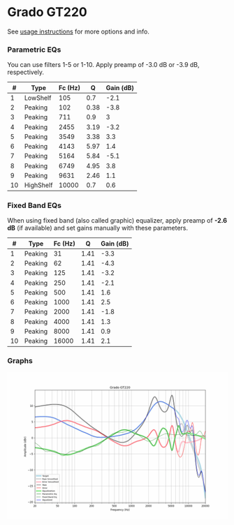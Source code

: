 # Grado GT220
See [usage instructions](https://github.com/jaakkopasanen/AutoEq#usage) for more options and info.

### Parametric EQs
You can use filters 1-5 or 1-10. Apply preamp of -3.0 dB or -3.9 dB, respectively.

|   # | Type      |   Fc (Hz) |    Q |   Gain (dB) |
|-----|-----------|-----------|------|-------------|
|   1 | LowShelf  |       105 | 0.7  |        -2.1 |
|   2 | Peaking   |       102 | 0.38 |        -3.8 |
|   3 | Peaking   |       711 | 0.9  |         3   |
|   4 | Peaking   |      2455 | 3.19 |        -3.2 |
|   5 | Peaking   |      3549 | 3.38 |         3.3 |
|   6 | Peaking   |      4143 | 5.97 |         1.4 |
|   7 | Peaking   |      5164 | 5.84 |        -5.1 |
|   8 | Peaking   |      6749 | 4.95 |         3.8 |
|   9 | Peaking   |      9631 | 2.46 |         1.1 |
|  10 | HighShelf |     10000 | 0.7  |         0.6 |

### Fixed Band EQs
When using fixed band (also called graphic) equalizer, apply preamp of **-2.6 dB** (if available) and set gains manually with these parameters.

|   # | Type    |   Fc (Hz) |    Q |   Gain (dB) |
|-----|---------|-----------|------|-------------|
|   1 | Peaking |        31 | 1.41 |        -3.3 |
|   2 | Peaking |        62 | 1.41 |        -4.3 |
|   3 | Peaking |       125 | 1.41 |        -3.2 |
|   4 | Peaking |       250 | 1.41 |        -2.1 |
|   5 | Peaking |       500 | 1.41 |         1.6 |
|   6 | Peaking |      1000 | 1.41 |         2.5 |
|   7 | Peaking |      2000 | 1.41 |        -1.8 |
|   8 | Peaking |      4000 | 1.41 |         1.3 |
|   9 | Peaking |      8000 | 1.41 |         0.9 |
|  10 | Peaking |     16000 | 1.41 |         2.1 |

### Graphs
![](./Grado%20GT220.png)

